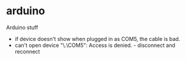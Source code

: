 # arduino
Arduino stuff

- if device doesn't show when plugged in as COM5, the cable is bad.
- can't open device "\\.\COM5": Access is denied.  - disconnect and reconnect